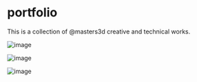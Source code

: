 # portfolio
This is a collection of @masters3d creative and technical works.

![image](https://user-images.githubusercontent.com/6539412/28237663-b7b7208e-68f9-11e7-9586-63e31c62a31a.png)

![image](https://user-images.githubusercontent.com/6539412/28237689-3df3dafc-68fa-11e7-854e-d0128aaf95cd.png)

![image](https://user-images.githubusercontent.com/6539412/28238150-472dae2e-6902-11e7-9845-862049459449.png)
